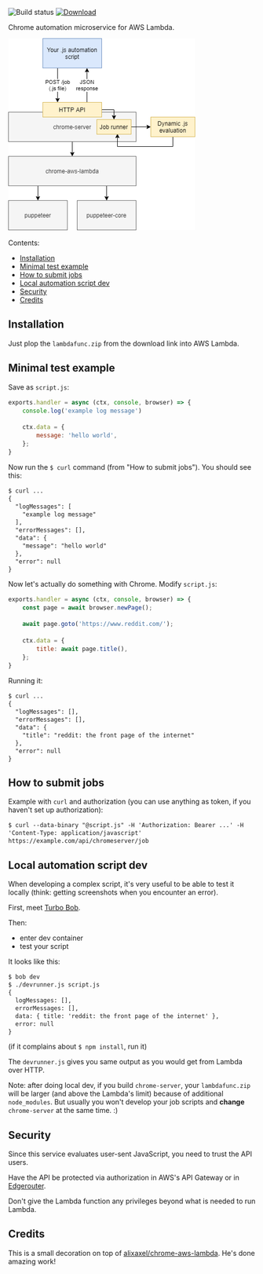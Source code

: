![Build status](https://github.com/function61/chrome-server/workflows/Build/badge.svg)
[![Download](https://img.shields.io/github/downloads/function61/chrome-server/total.svg?style=for-the-badge)](https://github.com/function61/chrome-server/releases)

Chrome automation microservice for AWS Lambda.

![](docs/drawing.png)

Contents:

- [Installation](#installation)
- [Minimal test example](#minimal-test-example)
- [How to submit jobs](#how-to-submit-jobs)
- [Local automation script dev](#local-automation-script-dev)
- [Security](#security)
- [Credits](#credits)


Installation
------------

Just plop the `lambdafunc.zip` from the download link into AWS Lambda.


Minimal test example
--------------------

Save as `script.js`:

```javascript
exports.handler = async (ctx, console, browser) => {
	console.log('example log message')

	ctx.data = {
		message: 'hello world',
	};
}

```

Now run the `$ curl` command (from "How to submit jobs"). You should see this:

```console
$ curl ...
{
  "logMessages": [
    "example log message"
  ],
  "errorMessages": [],
  "data": {
    "message": "hello world"
  },
  "error": null
}
```

Now let's actually do something with Chrome. Modify `script.js`:

```javascript
exports.handler = async (ctx, console, browser) => {
	const page = await browser.newPage();

	await page.goto('https://www.reddit.com/');

	ctx.data = {
		title: await page.title(),
	};
}
```

Running it:

```console
$ curl ...
{
  "logMessages": [],
  "errorMessages": [],
  "data": {
    "title": "reddit: the front page of the internet"
  },
  "error": null
}
```


How to submit jobs
------------------

Example with `curl` and authorization (you can use anything as token, if you haven't set
up authorization):

```console
$ curl --data-binary "@script.js" -H 'Authorization: Bearer ...' -H 'Content-Type: application/javascript' https://example.com/api/chromeserver/job
```


Local automation script dev
---------------------------

When developing a complex script, it's very useful to be able to test it locally (think:
getting screenshots when you encounter an error).

First, meet [Turbo Bob](https://github.com/function61/turbobob/blob/master/docs/external-how-to-build-and-dev.md).

Then:

- enter dev container
- test your script

It looks like this:

```console
$ bob dev
$ ./devrunner.js script.js
{
  logMessages: [],
  errorMessages: [],
  data: { title: 'reddit: the front page of the internet' },
  error: null
}
```

(if it complains about `$ npm install`, run it)

The `devrunner.js` gives you same output as you would get from Lambda over HTTP.

Note: after doing local dev, if you build `chrome-server`, your `lambdafunc.zip` will be
larger (and above the Lambda's limit) because of additional `node_modules`. But usually
you won't develop your job scripts and **change** `chrome-server` at the same time. :)


Security
--------

Since this service evaluates user-sent JavaScript, you need to trust the API users.

Have the API be protected via authorization in AWS's API Gateway or in
[Edgerouter](https://github.com/function61/edgerouter).

Don't give the Lambda function any privileges beyond what is needed to run Lambda.


Credits
-------

This is a small decoration on top of
[alixaxel/chrome-aws-lambda](https://github.com/alixaxel/chrome-aws-lambda). He's done
amazing work!

